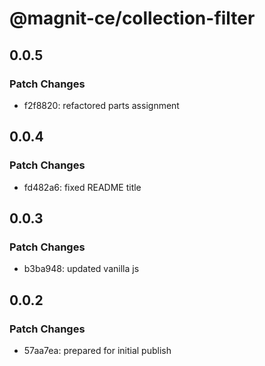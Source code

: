 # @magnit-ce/collection-filter

## 0.0.5

### Patch Changes

- f2f8820: refactored parts assignment

## 0.0.4

### Patch Changes

- fd482a6: fixed README title

## 0.0.3

### Patch Changes

- b3ba948: updated vanilla js

## 0.0.2

### Patch Changes

- 57aa7ea: prepared for initial publish
